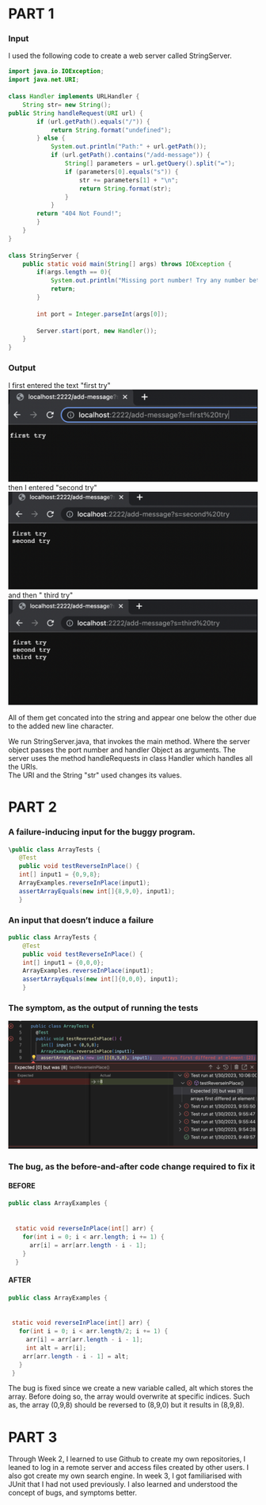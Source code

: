# PART 1 
### Input
I used the following code to create a web server called StringServer. 
```Java
import java.io.IOException;
import java.net.URI;

class Handler implements URLHandler {
    String str= new String();
public String handleRequest(URI url) {
        if (url.getPath().equals("/")) {
            return String.format("undefined");
        } else {
            System.out.println("Path:" + url.getPath());
            if (url.getPath().contains("/add-message")) {
                String[] parameters = url.getQuery().split("=");
                if (parameters[0].equals("s")) {
                    str += parameters[1] + "\n";
                    return String.format(str);
                }
            }
        return "404 Not Found!";
        }
    }
}

class StringServer {
    public static void main(String[] args) throws IOException {
        if(args.length == 0){
            System.out.println("Missing port number! Try any number between 1024 to 49151");
            return;
        }

        int port = Integer.parseInt(args[0]);

        Server.start(port, new Handler());
    }
}
```
### Output
I first entered the text "first try" 
![Image](ss1.png)
then I entered "second try" 
![Image](ss2.png)
and then " third try" 
![Image](ss3.png)

All of them get concated into the string and appear one below the other due to the added new line character.<br>

We run StringServer.java, that invokes the main method. Where the server object passes the port number and handler Object as arguments. 
The server uses the method handleRequests in class Handler which handles all the URIs. <br>
The URI and the String "str" used changes its values.

# PART 2 
 ### A failure-inducing input for the buggy program.
 ```Java
 \public class ArrayTests {
	@Test 
	public void testReverseInPlace() {
    int[] input1 = {0,9,8};
    ArrayExamples.reverseInPlace(input1);
    assertArrayEquals(new int[]{8,9,0}, input1);
	}
  ```


### An input that doesn’t induce a failure
```Java
public class ArrayTests {
	@Test 
	public void testReverseInPlace() {
    int[] input1 = {0,0,0};
    ArrayExamples.reverseInPlace(input1);
    assertArrayEquals(new int[]{0,0,0}, input1);
	}
```


### The symptom, as the output of running the tests 

![Image](ss4.png)

### The bug, as the before-and-after code change required to fix it

#### BEFORE
```Java
public class ArrayExamples {


  static void reverseInPlace(int[] arr) {
    for(int i = 0; i < arr.length; i += 1) {
      arr[i] = arr[arr.length - i - 1];
    }
  }
  ```
  #### AFTER
 ```Java
public class ArrayExamples {


  static void reverseInPlace(int[] arr) {
    for(int i = 0; i < arr.length/2; i += 1) {
      arr[i] = arr[arr.length - i - 1];
      int alt = arr[i];
     arr[arr.length - i - 1] = alt;
    }
  }
 ```
 
 The bug is fixed since we create a new variable called, alt which stores the array. Before doing so, the array would overwrite at specific indices. Such as, the array (0,9,8) should be reversed to (8,9,0) but it results in (8,9,8).
 
 
 # PART 3 
 
 Through Week 2, I learned to use Github to create my own repositories, I leaned to log in a remote server and access files created by other users. I also got create my own search engine. In week 3, I got familiarised with JUnit that I had not used previously. I also learned and understood the concept of bugs, and symptoms better.
 







